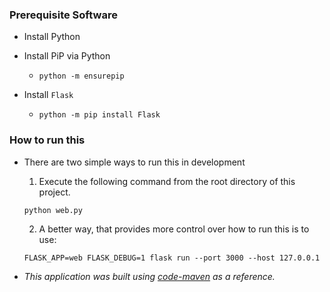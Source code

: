
### Prerequisite Software
* Install Python
* Install PiP via Python
    * `python -m ensurepip`

* Install `Flask`
    * `python -m pip install Flask`



### How to run this
* There are two simple ways to run this in development
    1. Execute the following command from the root directory of this project.

    `python web.py`

    2. A better way, that provides more control over how to run this is to use:
    
    `FLASK_APP=web FLASK_DEBUG=1 flask run --port 3000 --host 127.0.0.1`

* _This application was built using [code-maven](https://code-maven.com/flask-serve-static-files) as a reference._